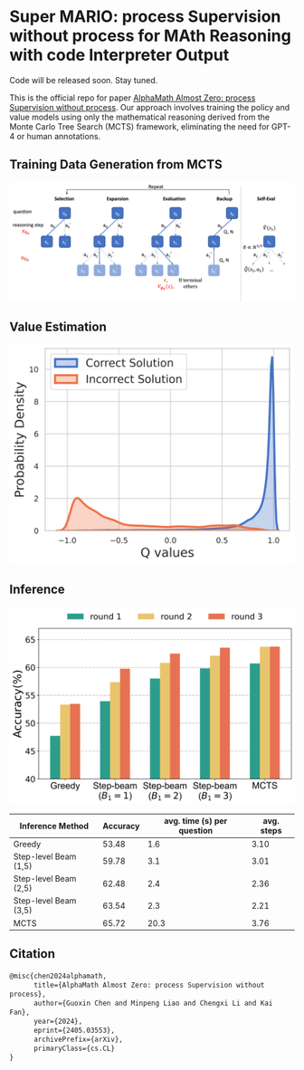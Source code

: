 # Super MARIO: process Supervision without process for MAth Reasoning with code Interpreter Output

Code will be released soon. Stay tuned.

This is the official repo for paper [AlphaMath Almost Zero: process Supervision without process](https://arxiv.org/abs/2405.03553). Our approach involves training the policy and value models using only the mathematical reasoning derived from the Monte Carlo Tree Search (MCTS) framework, eliminating the need for GPT-4 or human annotations. 


## Training Data Generation from MCTS
![](https://github.com/MARIO-Math-Reasoning/Super_MARIO/blob/main/imgs/mcts.png)


## Value Estimation
<img src="imgs/Q_distribution.png" width="600">


## Inference
<img src="imgs/infer_math.png" width="600">


| Inference Method       | Accuracy | avg. time (s) per question | avg. steps | 
| ---------------------- | -------- | -------------------------- | ---------- |
| Greedy                 | 53.48    | 1.6                        | 3.10       |
| Step-level Beam (1,5)  | 59.78    | 3.1                        | 3.01       |
| Step-level Beam (2,5)  | 62.48    | 2.4                        | 2.36       |
| Step-level Beam (3,5)  | 63.54    | 2.3                        | 2.21       |
| MCTS                   | 65.72    | 20.3                       | 3.76       |


## Citation
```
@misc{chen2024alphamath,
      title={AlphaMath Almost Zero: process Supervision without process}, 
      author={Guoxin Chen and Minpeng Liao and Chengxi Li and Kai Fan},
      year={2024},
      eprint={2405.03553},
      archivePrefix={arXiv},
      primaryClass={cs.CL}
}
```
